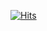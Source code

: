 [![Hits](https://hits.seeyoufarm.com/api/count/incr/badge.svg?url=https%3A%2F%2Fgithub.com%2Fl-Il%2F&count_bg=%23CCCCCC&title_bg=%23202020&icon=github.svg&icon_color=%23CCCCCC&title=_&edge_flat=true)](https://hits.seeyoufarm.com)

